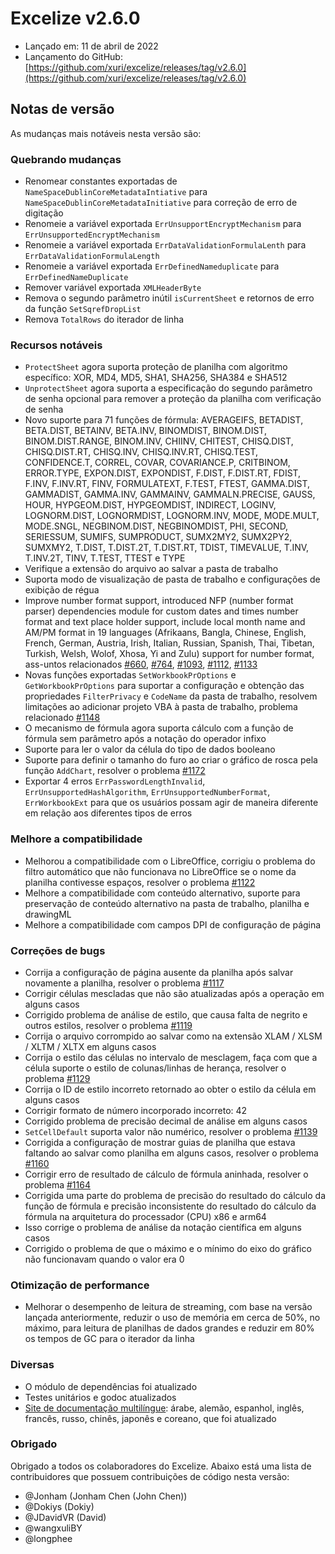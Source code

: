 # Excelize v2.6.0

* Lançado em: 11 de abril de 2022
* Lançamento do GitHub: [https://github.com/xuri/excelize/releases/tag/v2.6.0](https://github.com/xuri/excelize/releases/tag/v2.6.0)

## Notas de versão

As mudanças mais notáveis nesta versão são:

### Quebrando mudanças

* Renomear constantes exportadas de `NameSpaceDublinCoreMetadataIntiative` para `NameSpaceDublinCoreMetadataInitiative` para correção de erro de digitação
* Renomeie a variável exportada `ErrUnsupportEncryptMechanism` para `ErrUnsupportedEncryptMechanism`
* Renomeie a variável exportada `ErrDataValidationFormulaLenth` para `ErrDataValidationFormulaLength`
* Renomeie a variável exportada `ErrDefinedNameduplicate` para `ErrDefinedNameDuplicate`
* Remover variável exportada `XMLHeaderByte`
* Remova o segundo parâmetro inútil `isCurrentSheet` e retornos de erro da função `SetSqrefDropList`
* Remova `TotalRows` do iterador de linha

### Recursos notáveis

* `ProtectSheet` agora suporta proteção de planilha com algoritmo específico: XOR, MD4, MD5, SHA1, SHA256, SHA384 e SHA512
* `UnprotectSheet` agora suporta a especificação do segundo parâmetro de senha opcional para remover a proteção da planilha com verificação de senha
* Novo suporte para 71 funções de fórmula: AVERAGEIFS, BETADIST, BETA.DIST, BETAINV, BETA.INV, BINOMDIST, BINOM.DIST, BINOM.DIST.RANGE, BINOM.INV, CHIINV, CHITEST, CHISQ.DIST, CHISQ.DIST.RT, CHISQ.INV, CHISQ.INV.RT, CHISQ.TEST, CONFIDENCE.T, CORREL, COVAR, COVARIANCE.P, CRITBINOM, ERROR.TYPE, EXPON.DIST, EXPONDIST, F.DIST, F.DIST.RT, FDIST, F.INV, F.INV.RT, FINV, FORMULATEXT, F.TEST, FTEST, GAMMA.DIST, GAMMADIST, GAMMA.INV, GAMMAINV, GAMMALN.PRECISE, GAUSS, HOUR, HYPGEOM.DIST, HYPGEOMDIST, INDIRECT, LOGINV, LOGNORM.DIST, LOGNORMDIST, LOGNORM.INV, MODE, MODE.MULT, MODE.SNGL, NEGBINOM.DIST, NEGBINOMDIST, PHI, SECOND, SERIESSUM, SUMIFS, SUMPRODUCT, SUMX2MY2, SUMX2PY2, SUMXMY2, T.DIST, T.DIST.2T, T.DIST.RT, TDIST, TIMEVALUE, T.INV, T.INV.2T, TINV, T.TEST, TTEST e TYPE
* Verifique a extensão do arquivo ao salvar a pasta de trabalho
* Suporta modo de visualização de pasta de trabalho e configurações de exibição de régua
* Improve number format support, introduced NFP (number format parser) dependencies module for custom dates and times number format and text place holder support, include local month name and AM/PM format in 19 languages (Afrikaans, Bangla, Chinese, English, French, German, Austria, Irish, Italian, Russian, Spanish, Thai, Tibetan, Turkish, Welsh, Wolof, Xhosa, Yi and Zulu) support for number format, ass-untos relacionados [#660](https://github.com/xuri/excelize/issues/660), [#764](https://github.com/xuri/excelize/issues/764), [#1093](https://github.com/xuri/excelize/issues/1093), [#1112](https://github.com/xuri/excelize/issues/1112), [#1133](https://github.com/xuri/excelize/issues/1133)
* Novas funções exportadas `SetWorkbookPrOptions` e `GetWorkbookPrOptions` para suportar a configuração e obtenção das propriedades `FilterPrivacy` e `CodeName` da pasta de trabalho, resolvem limitações ao adicionar projeto VBA à pasta de trabalho, problema relacionado [#1148](https://github.com/xuri/excelize/issues/1148)
* O mecanismo de fórmula agora suporta cálculo com a função de fórmula sem parâmetro após a notação do operador infixo
* Suporte para ler o valor da célula do tipo de dados booleano
* Suporte para definir o tamanho do furo ao criar o gráfico de rosca pela função `AddChart`, resolver o problema [#1172](https://github.com/xuri/excelize/issues/1172)
* Exportar 4 erros `ErrPasswordLengthInvalid`, `ErrUnsupportedHashAlgorithm`, `ErrUnsupportedNumberFormat`, `ErrWorkbookExt` para que os usuários possam agir de maneira diferente em relação aos diferentes tipos de erros

### Melhore a compatibilidade

* Melhorou a compatibilidade com o LibreOffice, corrigiu o problema do filtro automático que não funcionava no LibreOffice se o nome da planilha contivesse espaços, resolver o problema [#1122](https://github.com/xuri/excelize/issues/1122)
* Melhore a compatibilidade com conteúdo alternativo, suporte para preservação de conteúdo alternativo na pasta de trabalho, planilha e drawingML
* Melhore a compatibilidade com campos DPI de configuração de página

### Correções de bugs

* Corrija a configuração de página ausente da planilha após salvar novamente a planilha, resolver o problema [#1117](https://github.com/xuri/excelize/issues/1117)
* Corrigir células mescladas que não são atualizadas após a operação em alguns casos
* Corrigido problema de análise de estilo, que causa falta de negrito e outros estilos, resolver o problema [#1119](https://github.com/xuri/excelize/issues/1119)
* Corrija o arquivo corrompido ao salvar como na extensão XLAM / XLSM / XLTM / XLTX em alguns casos
* Corrija o estilo das células no intervalo de mesclagem, faça com que a célula suporte o estilo de colunas/linhas de herança, resolver o problema [#1129](https://github.com/xuri/excelize/issues/1129)
* Corrija o ID de estilo incorreto retornado ao obter o estilo da célula em alguns casos
* Corrigir formato de número incorporado incorreto: 42
* Corrigido problema de precisão decimal de análise em alguns casos
* `SetCellDefault` suporta valor não numérico, resolver o problema [#1139](https://github.com/xuri/excelize/issues/1139)
* Corrigida a configuração de mostrar guias de planilha que estava faltando ao salvar como planilha em alguns casos, resolver o problema [#1160](https://github.com/xuri/excelize/issues/1160)
* Corrigir erro de resultado de cálculo de fórmula aninhada, resolver o problema [#1164](https://github.com/xuri/excelize/issues/1164)
* Corrigida uma parte do problema de precisão do resultado do cálculo da função de fórmula e precisão inconsistente do resultado do cálculo da fórmula na arquitetura do processador (CPU) x86 e arm64
* Isso corrige o problema de análise da notação científica em alguns casos
* Corrigido o problema de que o máximo e o mínimo do eixo do gráfico não funcionavam quando o valor era 0

### Otimização de performance

* Melhorar o desempenho de leitura de streaming, com base na versão lançada anteriormente, reduzir o uso de memória em cerca de 50%, no máximo, para leitura de planilhas de dados grandes e reduzir em 80% os tempos de GC para o iterador da linha

### Diversas

* O módulo de dependências foi atualizado
* Testes unitários e godoc atualizados
* [Site de documentação multilíngue](https://xuri.me/excelize): árabe, alemão, espanhol, inglês, francês, russo, chinês, japonês e coreano, que foi atualizado

### Obrigado

Obrigado a todos os colaboradores do Excelize. Abaixo está uma lista de contribuidores que possuem contribuições de código nesta versão:

* @Jonham (Jonham Chen (John Chen))
* @Dokiys (Dokiy)
* @JDavidVR (David)
* @wangxuliBY
* @longphee
